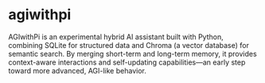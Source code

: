 # agiwithpi
AGIwithPi is an experimental hybrid AI assistant built with Python, combining SQLite for structured data and Chroma (a vector database) for semantic search. By merging short-term and long-term memory, it provides context-aware interactions and self-updating capabilities—an early step toward more advanced, AGI-like behavior.
